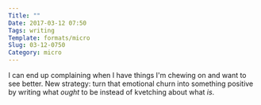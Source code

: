 ```yaml
---
Title: ""
Date: 2017-03-12 07:50
Tags: writing
Template: formats/micro
Slug: 03-12-0750
Category: micro
---
```


I can end up complaining when I have things I'm chewing on and want to see better. New strategy: turn that emotional churn into something positive by writing what *ought* to be instead of kvetching about what *is*.
